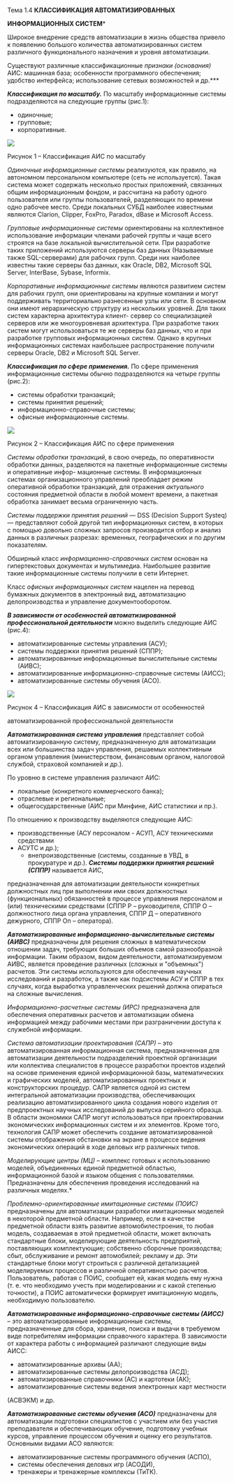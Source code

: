﻿Тема 1.4 **КЛАССИФИКАЦИЯ АВТОМАТИЗИРОВАННЫХ** 

**ИНФОРМАЦИОННЫХ СИСТЕМ*** 

Широкое  внедрение  средств  автоматизации  в  жизнь  общества  привело  к появлению  большого  количества  автоматизированных  систем  различного функционального назначения и уровня автоматизации.

Существуют  различные  классификационные *признаки  (основания)* АИС: машинная  база;  особенности  программного  обеспечения;  удобство  интерфейса; использование сетевых возможностей и др.*** 

***Классификация  по  масштабу.***  По  масштабу  информационные  системы подразделяются на следующие группы (рис.1): 

- одиночные; 
- групповые; 
- корпоративные. 

![](Aspose.Words.edf5dc08-29cc-4018-b27b-6017d596db90.001.png)

Рисунок 1 – Классификация АИС по масштабу 

*Одиночные  информационные  системы*  реализуются,  как  правило,  на автономном персональном компьютере (сеть не используется). Такая система может содержать  несколько  простых  приложений,  связанных  общим  информационным фондом, и рассчитана на работу одного пользователя или группы пользователей, разделяющих по  времени  одно рабочее  место. Среди  локальных  СУБД  наиболее известными являются Clarion, Clipper, FoxPro, Paradox, dBase и Microsoft Access. 

*Групповые  информационные  системы*  ориентированы  на  коллективное использование информации членами рабочей группы и чаще всего строятся на базе локальной вычислительной сети. При разработке таких приложений используются серверы баз данных (Называемые также SQL-серверами) для рабочих групп. Среди них наиболее известны такие серверы баз данных, как Oracle, DB2, Microsoft SQL Server, InterBase, Sybase, Informix. 

*Корпоративные  информационные  системы*  являются  развитием  систем  для рабочих  групп, они  ориентированы на  крупные  компании  и  могут поддерживать территориально разнесенные узлы или сети. В основном они имеют иерархическую структуру из нескольких уровней. Для таких систем характерна архитектура клиент- сервер  со  специализацией  серверов  или  же  многоуровневая  архитектура. При  разработке таких систем могут использоваться те же серверы баз данных, что и при  разработке  групповых  информационных  систем.  Однако  в  крупных информационных системах наибольшее распространение получили серверы Oracle, DB2 и Microsoft SQL Server. 

***Классификация по сфере применения.*** По сфере применения информационные системы обычно подразделяются на четыре группы (рис.2): 

- системы обработки транзакций; 
- системы принятия решений; 
- информационно-справочные системы; 
- офисные информационные системы. 

![](Aspose.Words.edf5dc08-29cc-4018-b27b-6017d596db90.002.png)

Рисунок 2 – Классификация АИС по сфере применения 

*Системы обработки транзакций*, в свою очередь, по оперативности обработки данных, разделяются на пакетные информационные системы и оперативные инфор- мационные  системы. В  информационных  системах  организационного  управлений преобладает режим оперативной обработки транзакций, для отражения *актуального* состояния  предметной  области  в  любой  момент  времени,  а  пакетная  обработка занимает весьма ограниченную часть.  

*Системы поддержки принятия решений —* DSS (Decision Support Systeq) — представляют собой другой тип информационных систем, в которых с помощью довольно  сложных  запросов  производится  отбор  и  анализ  данных  в  различных разрезах: временных, географических и по другим показателям. 

Обширный  класс  *информационно-справочных  систем*  основан  на гипертекстовых  документах  и  мультимедиа.  Наибольшее  развитие  такие информационные системы получили в сети Интернет. 

Класс  *офисных  информационных  систем*  нацелен  на  перевод  бумажных документов  в  электронный  вид,  автоматизацию  делопроизводства  и  управление документооборотом. 

***В зависимости от  особенностей автоматизированной профессиональной деятельности*** можно выделить следующие АИС (рис.4): 

- автоматизированные системы управления (АСУ); 
- системы поддержки принятия решений (СППР); 
- автоматизированные информационные вычислительные системы (АИВС); 
- автоматизированные информационно-справочные системы (АИСС); 
- автоматизированные системы обучения (АСО). 

![](Aspose.Words.edf5dc08-29cc-4018-b27b-6017d596db90.003.png)

Рисунок 4 – Классификация АИС в зависимости от особенностей 

автоматизированной профессиональной деятельности 

***Автоматизированная  система  управления***  представляет  собой автоматизированную  систему,  предназначенную  для  автоматизации  всех  или большинства  задач  управления,  решаемых  коллективным  органом  управления (министерством, финансовым органом, налоговой службой, страховой компанией и др.). 

По уровню в системе управления различают АИС: 

- локальные (конкретного коммерческого банка); 
- отраслевые и региональные; 
- общегосударственные (АИС при Минфине, АИС статистики и пр.). 

По отношению к производству выделяются следующие АИС: 

- производственные (АСУ персоналом - АСУП, АСУ техническими средствами 
- АСУТС и др.); 
  - внепроизводственные (системы, созданные в УВД, в прокуратуре и др.). ***Системы  поддержки  принятия  решений  (СППР)***  называется  АИС, 

предназначенная  для  автоматизации  деятельности  конкретных  должностных  лиц при  выполнении  ими  своих  должностных  (функциональных)  обязанностей  в процессе  управления  персоналом  и  (или)  техническими  средствами  (СППР  Р  – руководителя,  СППР  О  –  должностного  лица  органа  управления,  СППР  Д  – оперативного дежурного, СППР Оп – оператора). 

***Автоматизированные  информационно-вычислительные  системы  (АИВС)*** предназначены  для  решения  сложных  в  математическом  отношении  задач, требующих  больших объемов самой разнообразной информации. Таким образом, видом  деятельности,  автоматизируемом  АИВС,  является  проведение  различных (сложных  и  "объемных")  расчетов.  Эти  системы  используются  для  обеспечения научных исследований и разработок, а также как подсистемы АСУ и СППР в тех случаях, когда выработка управленческих решений должна опираться на сложные вычисления. 

*Информационно-расчетные  системы  (ИРС)*  предназначена  для  обеспечения оперативных  расчетов  и  автоматизации  обмена  информацией  между  рабочими местами при разграничении доступа к служебной информации. 

*Система автоматизации проектирования (САПР)*  – это автоматизированная информационная  система,  предназначенная  для  автоматизации  деятельности подразделений  проектной  организации  или  коллектива  специалистов  в  процессе разработки проектов изделий на основе применения единой информационной базы, математических  и  графических  моделей,  автоматизированных  проектных  и конструкторских  процедур.  САПР  является  одной  из  систем  интегральной автоматизации  производства,  обеспечивающих  реализацию  автоматизированного цикла  создания  нового  изделия  от  предпроектных  научных  исследований  до выпуска серийного образца. В области экономики САПР могут использоваться при проектировании  экономических  информационных  систем  и  их  элементов.  Кроме того, технология САПР может обеспечить создание автоматизированной системы отображения обстановки на экране в процессе ведения экономических операций в ходе деловых игр различных типов. 

*Моделирующие центры (МЦ) –* комплекс готовых к использованию моделей, объединенных  единой  предметной  областью,  информационной  базой  и  языком общения  с  пользователями.  Предназначены  для  обеспечения  проведения исследований на различных моделях.* 

*Проблемно-ориентированные имитационные системы (ПОИС)* предназначены для  автоматизации  разработки  имитационных  моделей  в  некоторой  предметной области.  Например,  если  в  качестве  предметной  области  взять  развитие автомобилестроения,  то  любая  модель,  создаваемая  в  этой  предметной  области, может  включать  стандартные  блоки,  моделирующие  деятельность  предприятий, поставляющих  комплектующие;  собственно  сборочные  производства;  сбыт, обслуживание и ремонт автомобилей; рекламу и др. Эти стандартные блоки могут строиться  с  различной  детализацией  моделируемых  процессов  и  различной оперативностью  расчетов.  Пользователь,  работая  с  ПОИС,  сообщает  ей,  какая модель  ему  нужна  (т.  е.  что  необходимо  учесть  при  моделировании  и  с  какой степенью  точности),  а  ПОИС  автоматически  формирует  имитационную  модель, необходимую пользователю. 

***Автоматизированные информационно-справочные системы (АИСС)*** – это автоматизированные  информационные  системы,  предназначенные  для  сбора, хранения,  поиска  и  выдачи  в  требуемом  виде  потребителям  информации справочного  характера.  В  зависимости  от  характера  работы  с  информацией различают следующие виды АИСС: 

- автоматизированные архивы (АА); 
- автоматизированные системы делопроизводства (АСД); 
- автоматизированные справочники (АС) и картотеки (АК); 
- автоматизированные  системы  ведения  электронных  карт  местности 

(АСВЭКМ) и др. 

***Автоматизированные  системы  обучения  (АСО)***  предназначены  для автоматизации подготовки специалистов с участием или без участия преподавателя и обеспечивающих обучение, подготовку  учебных курсов,  управление процессом обучения и оценку его результатов. Основными видами АСО являются: 

- автоматизированные системы программного обучения (АСПО), 
- системы  обеспечения деловых игр (АСОДИ),  
- тренажеры и тренажерные комплексы (ТиТК). 
